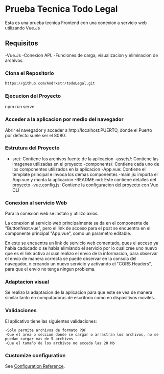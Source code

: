 # Prueba Tecnica Todo Legal

Esta es una prueba tecnica Frontend con una conexion a servicio web utilizando Vue.Js

## Requisitos

-Vue.Js
-Conexion API.
-Funciones de carga, visualizacion y eliminacion de archivos.

### Clona el Repositorio

```bash
https://github.com/Andrxstr/todoLegal.git
```

### Ejecucion del Proyecto

npm run serve

### Acceder a la aplicacion por medio del navegador

Abrir el navegador y acceder a http://localhost:PUERTO, donde el Puerto por defecto suele ser el 8080.

### Estrutura del Proyecto

- src/: Contiene los archivos fuente de la aplicacion
    -assets/: Contiene las imagenes utilizadas en el proyecto
    -components/: Contiene cada uno de los componentes utilizados en la aplicacion
    -App.vue: Contiene el template principal e invoca los demas componentes
    -main.js: importa el App.vue y monta la aplicacion
-README.md: Este contiene detalles del proyecto
-vue.config.js: Contiene la configuracion del proyecto con Vue CLI

### Conexion al servicio Web

Para la conexion web se instalo y utilizo axios.

La conexion al servicio web principalmente se da en el componente de "ButtonNext.vue", pero el link de acceso para el post se encuentra en el componente principal "App.vue", como un parametro editable.

En este se encuentra un link de servicio web comentado, pues el acceso ya habia caducado o se habia elimiando el servicio por lo cual cree uno nuevo que es el link activo al cual realizo el envio de la informacion, para observar el envio de manera correcta se puede observar en la consola del navegador, o creando un nuevo servicio y activando el "CORS Headers", para que el envio no tenga ningun problema.

###  Adaptacion visual

Se realizo la adaptacion de la aplicacion para que este se vea de manera similar tanto en computadoras de escritorio como en dispositivos moviles.

### Validaciones

El aplicativo tiene las siguientes validaciones:
    
    -Solo permite archivos de formato PDF
    -Que el area o seccion donde se cargan o arrastran los archivos, no se puedan cargar mas de 5 archivos
    -Que el tamaño de los archivos no exceda las 20 Mb

### Customize configuration
See [Configuration Reference](https://cli.vuejs.org/config/).
